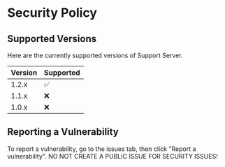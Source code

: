# Security Policy

## Supported Versions
Here are the currently supported versions of Support Server.

| Version | Supported          |
| ------- | ------------------ |
| 1.2.x   | :white_check_mark: |
| 1.1.x   | :x:                |
| 1.0.x   | :x: |

## Reporting a Vulnerability
To report a vulnerability, go to the issues tab, then click "Report a vulnerability". NO NOT CREATE A PUBLIC ISSUE FOR SECURITY ISSUES!
